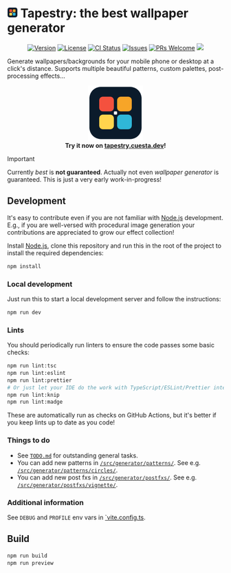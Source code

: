 <h1><img src="./public/pwa-64x64.png" width="24" height="24" /> Tapestry: the best wallpaper generator</h1>

<p align="center">
  <a href="#tapestry-the-best-wallpaper-generator">
    <img src="https://img.shields.io/github/package-json/v/alvaro-cuesta/tapestry" alt="Version" /></a>
  <a href="./LICENSE">
    <img src="https://img.shields.io/github/license/alvaro-cuesta/tapestry" alt="License" /></a>
  <a href="https://github.com/alvaro-cuesta/tapestry/actions/workflows/ci.yml">
    <img src="https://github.com/alvaro-cuesta/tapestry/actions/workflows/ci.yml/badge.svg" alt="CI Status" /></a>
  <a href="https://github.com/alvaro-cuesta/tapestry/issues">
    <img src="https://img.shields.io/github/issues/alvaro-cuesta/tapestry" alt="Issues" /></a>
  <a href="#development">
    <img src="https://img.shields.io/badge/PRs-welcome-brightgreen.svg" alt="PRs Welcome" /></a>
  <a href="https://pr.new/alvaro-cuesta/tapestry" alt="Start new PR in StackBlitz Codeflow">
    <img src="https://developer.stackblitz.com/img/start_pr_small.svg" /></a>
</p>

Generate wallpapers/backgrounds for your mobile phone or desktop at a click's distance. Supports multiple beautiful
patterns, custom palettes, post-processing effects...

<p align="center">
  <img src="./public/pwa-192x192.png" alt="Tapestry" width="128" height="128" />
  <br />
  <b>Try it now on <a href="https://tapestry.cuesta.dev">tapestry.cuesta.dev</a>!</b>
</p>

> [!IMPORTANT]
> Currently _best_ is **not guaranteed**. Actually not even _wallpaper generator_ is guaranteed. This is just a very
> early work-in-progress!

## Development

It's easy to contribute even if you are not familiar with [Node.js](https://nodejs.org) development. E.g., if you are
well-versed with procedural image generation your contributions are appreciated to grow our effect collection!

Install [Node.js](https://nodejs.org), clone this repository and run this in the root of the project to install the
required dependencies:

```sh
npm install
```

### Local development

Just run this to start a local development server and follow the instructions:

```sh
npm run dev
```

### Lints

You should periodically run linters to ensure the code passes some basic checks:

```sh
npm run lint:tsc
npm run lint:eslint
npm run lint:prettier
# Or just let your IDE do the work with TypeScript/ESLint/Prettier integrations
npm run lint:knip
npm run lint:madge
```

These are automatically run as checks on GitHub Actions, but it's better if you keep lints up to date as you code!

### Things to do

- See [`TODO.md`](TODO.md) for outstanding general tasks.
- You can add new patterns in [`/src/generator/patterns/`](./src/generator/patterns/). See e.g.
  [`/src/generator/patterns/circles/`](./src/generator/patterns/circles/).
- You can add new post fxs in [`/src/generator/postfxs/`](./src/generator/postfxs/). See e.g.
  [`/src/generator/postfxs/vignette/`](./src/generator/postfxs/vignette/).

### Additional information

See `DEBUG` and `PROFILE` env vars in [`vite.config.ts](./vite.config.ts).

## Build

```sh
npm run build
npm run preview
```
